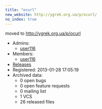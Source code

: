 ```yaml
---
title: "ocurl"
new_website: http://ygrek.org.ua/p/ocurl/
no_index: true
---
```


moved to http://ygrek.org.ua/p/ocurl


* Admins:
  * [user116](/users/user116)
* Members:
  * [user116](/users/user116)
* [Releases](https://download.ocamlcore.org/ocurl)
* Registered: 2013-01-28 17:05:19
* Archived data:
  * 0 open bugs
  * 0 open feature requests
  * 0 mailing list
  * 1 VCS
  * 26 released files
